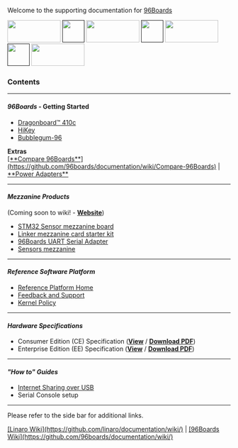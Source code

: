 Welcome to the supporting documentation for <a href="http://96boards.org" target="_blank">96Boards</a>

<a href="http://96boards.org" target="_blank"><img src="http://i.imgur.com/mKjYKTH.png" data-canonical-src="http://i.imgur.com/mKjYKTH.png" width="120" height="50" /></a>
[<img src="http://i.imgur.com/ou7F2lh.png" data-canonical-src="http://i.imgur.com/ou7F2lh.png" width="50" height="50" />]() 
<a href="https://www.96boards.org/products/ce/" target="_blank"><img src="http://i.imgur.com/QEilCHZ.png" data-canonical-src="http://i.imgur.com/QEilCHZ.png" width="120" height="50" /></a>
[<img src="http://i.imgur.com/ou7F2lh.png" data-canonical-src="http://i.imgur.com/ou7F2lh.png" width="50" height="50" />]() 
<a href="https://www.96boards.org/products/ee/" target="_blank"><img src="http://i.imgur.com/DLgo1qU.png" data-canonical-src="http://i.imgur.com/DLgo1qU.png" width="120" height="50" /></a>
[<img src="http://i.imgur.com/ou7F2lh.png" data-canonical-src="http://i.imgur.com/ou7F2lh.png" width="50" height="50" />]() 
<a href="https://www.96boards.org/products/mezzanine/" target="_blank"><img src="http://i.imgur.com/gKfT0IK.png" data-canonical-src="http://i.imgur.com/gKfT0IK.png" width="120" height="50" /></a>

### Contents

***

#### _96Boards_ - Getting Started

- [Dragonboard™ 410c](https://github.com/96boards/documentation/wiki/DragonBoard™-410c-Home)
- [HiKey](https://github.com/96boards/documentation/wiki/HiKey-Home)
- [Bubblegum-96](https://github.com/96boards/documentation/wiki/Bubblegum96-Home)

<p align="left">
  <b>Extras</b><br>
  <a href="#">[**Compare 96Boards**](https://github.com/96boards/documentation/wiki/Compare-96Boards)</a> |
  <a href="#"><a href="https://www.96boards.org/products/accessories/power/" target="_blank">**Power Adapters**</a></a>
  <br>

***

#### _Mezzanine Products_

(Coming soon to wiki! - <a href="https://www.96boards.org/products/mezzanine/" target="_blank">**Website**</a>)

- [STM32 Sensor mezzanine board](https://github.com/96boards/documentation/wiki/STM32-Sensor-mezzanine-board)
- [Linker mezzanine card starter kit](https://github.com/96boards/documentation/wiki/Linker-mezzanine-card-starter-kit)
- [96Boards UART Serial Adapter](https://github.com/96boards/documentation/wiki/96Boards-UART-Serial-Adapter)
- [Sensors mezzanine](https://github.com/96boards/documentation/wiki/Sensors-mezzanine)

***

#### _Reference Software Platform_

- [Reference Platform Home](https://github.com/96boards/documentation/wiki/Reference-Platform-Home)
- [Feedback and Support](https://github.com/96boards/documentation/wiki/Reference-Platform-Feedback-and-Support)
- [Kernel Policy](https://github.com/96boards/documentation/wiki/RP-Kernel-Policy)

***

#### _Hardware Specifications_

- Consumer Edition (CE) Specification (<a href="https://github.com/96boards/documentation/blob/master/96BoardsCESpecificationv1.0-EA1.pdf" target="_blank">**View**</a>
 / [**Download PDF**](https://www.96boards.org/ce-specification))
- Enterprise Edition (EE) Specification (<a href="https://github.com/96boards/documentation/blob/master/96BoardsEESpecificationv1.0.pdf" target="_blank">**View**</a>
 / [**Download PDF**](https://www.96boards.org/ee-specification))

***

#### _"How to" Guides_

- [Internet Sharing over USB](https://github.com/96boards/documentation/wiki/Sharing-Internet-connections-over-USB-on-96Boards)
- Serial Console setup

***

Please refer to the side bar for additional links.

<p align="left">
  <b></b>
  <a href="#">[Linaro Wiki](https://github.com/linaro/documentation/wiki/)</a> |
  <a href="#">[96Boards Wiki](https://github.com/96boards/documentation/wiki/)</a>
  <br>